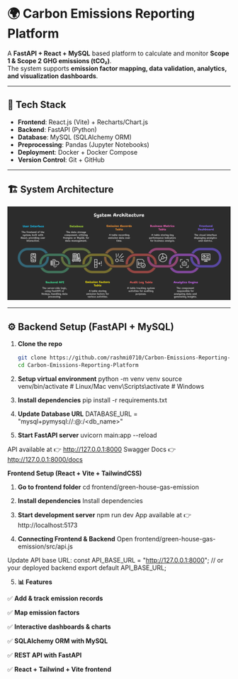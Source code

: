# 🌍 Carbon Emissions Reporting Platform


A **FastAPI + React + MySQL** based platform to calculate and monitor **Scope 1 & Scope 2 GHG emissions (tCO₂)**.  
The system supports **emission factor mapping, data validation, analytics, and visualization dashboards**.

---

## 🚀 Tech Stack
- **Frontend**: React.js (Vite) + Recharts/Chart.js  
- **Backend**: FastAPI (Python)  
- **Database**: MySQL (SQLAlchemy ORM)  
- **Preprocessing**: Pandas (Jupyter Notebooks)  
- **Deployment**: Docker + Docker Compose  
- **Version Control**: Git + GitHub  

---

## 🏗️ System Architecture

![System Architecture](https://github.com/rashmi0710/Carbon-Emissions-Reporting-Platform/blob/main/_-%20visual%20selection.png)  

---

## ⚙️ Backend Setup (FastAPI + MySQL)

1. **Clone the repo**
   ```bash
   git clone https://github.com/rashmi0710/Carbon-Emissions-Reporting-Platform.git
   cd Carbon-Emissions-Reporting-Platform
2. **Setup virtual environment**
python -m venv venv
source venv/bin/activate   # Linux/Mac
venv\Scripts\activate      # Windows

3. **Install dependencies**
pip install -r requirements.txt

4. **Update Database URL**
DATABASE_URL = "mysql+pymysql://<username>:<password>@<host>:<port>/<db_name>"

5. **Start FastAPI server**
uvicorn main:app --reload


API available at 👉 http://127.0.0.1:8000
Swagger Docs 👉 http://127.0.0.1:8000/docs

**Frontend Setup (React + Vite + TailwindCSS)**
1. **Go to frontend folder**
cd frontend/green-house-gas-emission

2. **Install dependencies**
Install dependencies

3. **Start development server**
npm run dev
App available at 👉 http://localhost:5173

4. **Connecting Frontend & Backend**
Open frontend/green-house-gas-emission/src/api.js

Update API base URL:
    const API_BASE_URL = "http://127.0.0.1:8000"; // or your deployed backend
    export default API_BASE_URL;

5. **📊 Features**

✅ **Add & track emission records**

✅ **Map emission factors**

✅ **Interactive dashboards & charts**

✅ **SQLAlchemy ORM with MySQL**

✅ **REST API with FastAPI**

✅ **React + Tailwind + Vite frontend**


